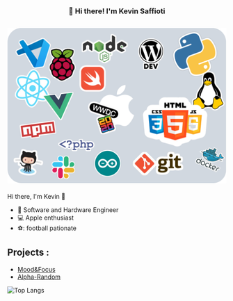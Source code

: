 <h3 align="center">👋 Hi there! I'm Kevin Saffioti</h3>

![Cover](https://github.com/kev0629/kev0629/blob/master/sticker.png)
---
Hi there, I'm Kevin 👋
- :briefcase: Software and Hardware Engineer
- :computer: Apple enthusiast
- ⚽: football pationate

## Projects :

- [Mood&Focus](https://github.com/kev0629/Mood-Focus)
- [Alpha-Random](https://github.com/kev0629/Alpha_Random)

![Top Langs](https://github-readme-stats.vercel.app/api/top-langs/?username=anuraghazra&layout=compact)
